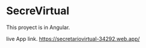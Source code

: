 # SecreVirtual
This proyect is in Angular. 

live App link.
https://secretariovirtual-34292.web.app/
